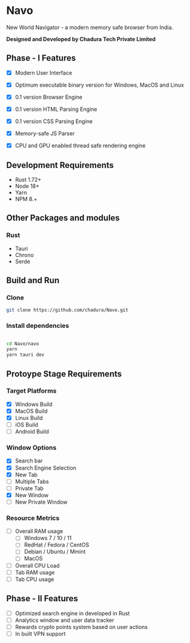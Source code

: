 # Navo
New World Navigator - a modern memory safe browser from India.


**Designed and Developed by Chadura Tech Private Limited**

## Phase - I Features

- [x] Modern User Interface
- [x] Optimum executable binary version for Windows, MacOS and Linux
- [x] 0.1 version Browser Engine
- [x] 0.1 version HTML Parsing Engine
- [x] 0.1 version CSS Parsing  Engine
- [x] Memory-safe JS Parser
- [x] CPU and GPU enabled thread safe rendering engine


## Development Requirements 

- Rust 1.72+
- Node 18+
- Yarn
- NPM 8.+


## Other Packages and modules

### Rust
 - Tauri
 - Chrono
 - Serde


## Build and Run


### Clone 
```sh
git clone https://github.com/chadura/Navo.git
```

### Install dependencies
```sh

cd Navo/navo
yarn
yarn tauri dev
``` 	 



## Protoype Stage Requirements


### Target Platforms

- [x] Windows Build
- [x] MacOS Build
- [x] Linux Build
- [ ] iOS Build
- [ ] Android Build

### Window Options

- [x] Search bar
- [x] Search Engine Selection
- [x] New Tab
- [ ] Multiple Tabs
- [ ] Private Tab
- [x] New Window
- [ ] New Private Window

### Resource Metrics

- [ ] Overall RAM usage
    - [ ] Windows 7 / 10 / 11
    - [ ] RedHat / Fedora / CentOS 
    - [ ] Debian / Ubuntu / Mmint
    - [ ] MacOS

- [ ] Overall CPU Load
- [ ] Tab RAM usage
- [ ] Tab CPU usage

## Phase - II Features

- [ ] Optimized search engine in developed in Rust
- [ ] Analytics window and user data tracker
- [ ] Rewards crypto points system based on user actions
- [ ] In built VPN support
